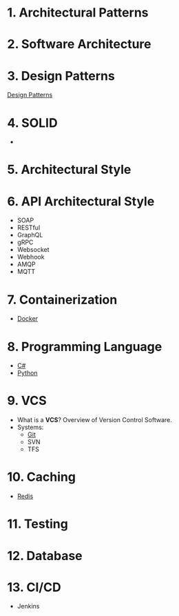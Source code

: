 # 1. Architectural Patterns

# 2. Software Architecture

# 3. Design Patterns

[Design Patterns](https://github.com/jeftegoes/DesignPatternsOverviewAndExamples)

# 4. SOLID

-

# 5. Architectural Style

# 6. API Architectural Style

- SOAP
- RESTful
- GraphQL
- gRPC
- Websocket
- Webhook
- AMQP
- MQTT

# 7. Containerization

- [Docker](https://github.com/jeftegoes/DockerOverviewAndCommands)

# 8. Programming Language

- [C#](https://github.com/jeftegoes/DotnetOverviewAndCommands)
- [Python](https://github.com/jeftegoes/PythonOverviewCommandsExamples)

# 9. VCS

- What is a **VCS**? Overview of Version Control Software.
- Systems:
  - [Git](https://github.com/jeftegoes/GitOverviewAndCommands)
  - SVN
  - TFS

# 10. Caching

- [Redis](https://github.com/jeftegoes/RedisOverviewAndCommands)

# 11. Testing



# 12. Database

# 13. CI/CD

- Jenkins
